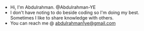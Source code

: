 - Hi, I'm Abdulrahman. @Abdulrahman-YE
- I don't have noting to do beside coding so I'm doing my best. Sometimes I like to share knowledge with others. 
- You can reach me @ abdulrahman1ye@gmail.com

<!---
Abdulrahman-YE/Abdulrahman-YE is a ✨ special ✨ repository because its `README.md` (this file) appears on your GitHub profile.
You can click the Preview link to take a look at your changes.
--->
